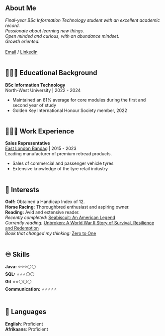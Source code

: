 ## About Me

_Final-year BSc Information Technology student with an excellent academic record._ <br>
_Passionate about learning new things._ <br>
_Open minded and curious, with an abundance mindset._ <br>
_Growth oriented._ <br><br>
[Email](mailto:jasonvh8@gmail.com) / [LinkedIn](https://www.linkedin.com/in/jason-van-heerden-171841320/)
<br><br>

## 👩🏼‍🎓 Educational Background

**BSc Information Technology**<br>
North-West University | 2022 - 2024
  - Maintained an 81% average for core modules during the first and second year of study
  - Golden Key International Honour Society member, 2022
<br><br>

## 👩🏼‍💻 Work Experience

**Sales Representative**<br>
[East London Bandag](https://www.bandag.co.za/) | 2015 - 2023<br>
Leading manufacturer of premium retread products.
  - Sales of commercial and passenger vehicle tyres
  - Extensive knowledge of the tyre retail industry
<br><br>


## 🎤 Interests

**Golf:** Obtained a Handicap Index of 12.<br>
**Horse Racing:** Thoroughbred enthusiast and aspiring owner.<br>
**Reading:** Avid and extensive reader.<br>
_Recently completed:_ [Seabiscuit: An American Legend](https://www.goodreads.com/book/show/110737.Seabiscuit) <br>
_Currently reading:_ [Unbroken: A World War II Story of Survival, Resilience and Redemption](https://www.goodreads.com/book/show/8664353-unbroken) <br>
_Book that changed my thinking:_ [Zero to One](https://www.goodreads.com/book/show/18050143-zero-to-one)
<br><br>

## ♾️	 Skills

**Java:** ⭐⭐⭐⚪⚪ <br>
**SQL:** ⭐⭐⭐⚪⚪ <br>
**Git** ⭐⭐⚪⚪⚪ <br>
**Communication:** ⭐⭐⭐⭐⭐ 
<br><br>


## 💬 Languages

**English**: Proficient <br>
**Afrikaans**: Proficient
<br><br>
